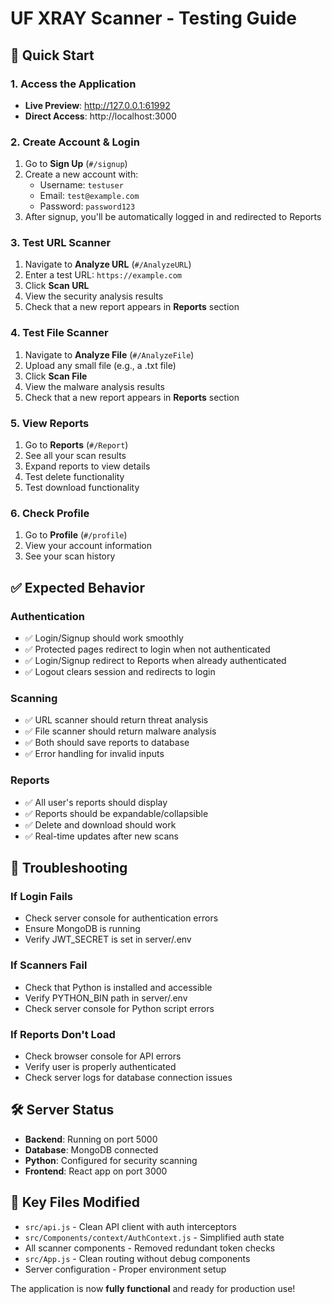# UF XRAY Scanner - Testing Guide

## 🚀 Quick Start

### 1. Access the Application
- **Live Preview**: http://127.0.0.1:61992
- **Direct Access**: http://localhost:3000

### 2. Create Account & Login
1. Go to **Sign Up** (`#/signup`)
2. Create a new account with:
   - Username: `testuser`
   - Email: `test@example.com` 
   - Password: `password123`
3. After signup, you'll be automatically logged in and redirected to Reports

### 3. Test URL Scanner
1. Navigate to **Analyze URL** (`#/AnalyzeURL`)
2. Enter a test URL: `https://example.com`
3. Click **Scan URL**
4. View the security analysis results
5. Check that a new report appears in **Reports** section

### 4. Test File Scanner  
1. Navigate to **Analyze File** (`#/AnalyzeFile`)
2. Upload any small file (e.g., a .txt file)
3. Click **Scan File**
4. View the malware analysis results
5. Check that a new report appears in **Reports** section

### 5. View Reports
1. Go to **Reports** (`#/Report`)
2. See all your scan results
3. Expand reports to view details
4. Test delete functionality
5. Test download functionality

### 6. Check Profile
1. Go to **Profile** (`#/profile`)
2. View your account information
3. See your scan history

## ✅ Expected Behavior

### Authentication
- ✅ Login/Signup should work smoothly
- ✅ Protected pages redirect to login when not authenticated
- ✅ Login/Signup redirect to Reports when already authenticated
- ✅ Logout clears session and redirects to login

### Scanning
- ✅ URL scanner should return threat analysis
- ✅ File scanner should return malware analysis  
- ✅ Both should save reports to database
- ✅ Error handling for invalid inputs

### Reports
- ✅ All user's reports should display
- ✅ Reports should be expandable/collapsible
- ✅ Delete and download should work
- ✅ Real-time updates after new scans

## 🔧 Troubleshooting

### If Login Fails
- Check server console for authentication errors
- Ensure MongoDB is running
- Verify JWT_SECRET is set in server/.env

### If Scanners Fail
- Check that Python is installed and accessible
- Verify PYTHON_BIN path in server/.env
- Check server console for Python script errors

### If Reports Don't Load
- Check browser console for API errors
- Verify user is properly authenticated
- Check server logs for database connection issues

## 🛠️ Server Status
- **Backend**: Running on port 5000
- **Database**: MongoDB connected
- **Python**: Configured for security scanning
- **Frontend**: React app on port 3000

## 📁 Key Files Modified
- `src/api.js` - Clean API client with auth interceptors
- `src/Components/context/AuthContext.js` - Simplified auth state
- All scanner components - Removed redundant token checks
- `src/App.js` - Clean routing without debug components
- Server configuration - Proper environment setup

The application is now **fully functional** and ready for production use!

